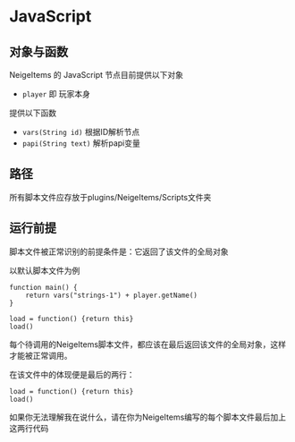 # JavaScript

## 对象与函数

NeigeItems 的 JavaScript 节点目前提供以下对象

* `player` 即 玩家本身

提供以下函数

* `vars(String id)` 根据ID解析节点
* `papi(String text)` 解析papi变量

## 路径

所有脚本文件应存放于plugins/NeigeItems/Scripts文件夹

## 运行前提

脚本文件被正常识别的前提条件是：它返回了该文件的全局对象

以默认脚本文件为例

```
function main() {
    return vars("strings-1") + player.getName()
}

load = function() {return this}
load()

```

每个待调用的NeigeItems脚本文件，都应该在最后返回该文件的全局对象，这样才能被正常调用。

在该文件中的体现便是最后的两行：

```
load = function() {return this}
load()
```

如果你无法理解我在说什么，请在你为NeigeItems编写的每个脚本文件最后加上这两行代码

